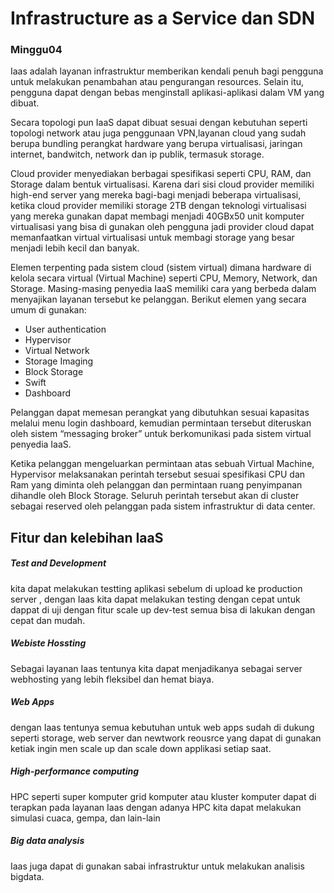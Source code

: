 # Infrastructure as a Service dan SDN
### Minggu04 

Iaas adalah layanan infrastruktur memberikan kendali penuh bagi pengguna untuk melakukan penambahan atau pengurangan resources. Selain itu, pengguna dapat dengan bebas menginstall aplikasi-aplikasi dalam VM yang dibuat.

Secara topologi pun IaaS dapat dibuat sesuai dengan kebutuhan seperti topologi network atau juga penggunaan VPN,layanan cloud yang sudah berupa bundling perangkat hardware yang berupa virtualisasi, jaringan internet, bandwitch, network dan ip publik, termasuk storage.

Cloud provider menyediakan berbagai spesifikasi seperti CPU, RAM, dan Storage dalam bentuk virtualisasi. Karena dari sisi cloud provider memiliki high-end server yang mereka bagi-bagi menjadi beberapa virtualisasi, ketika cloud provider memiliki storage 2TB dengan teknologi virtualisasi yang mereka gunakan dapat membagi menjadi 40GBx50 unit komputer virtualisasi yang bisa di gunakan oleh pengguna jadi provider cloud dapat memanfaatkan virtual virtualisasi untuk membagi storage yang besar menjadi lebih kecil dan banyak.

Elemen terpenting pada sistem cloud (sistem virtual) dimana hardware di kelola secara virtual (Virtual Machine) seperti CPU, Memory, Network, dan Storage. Masing-masing penyedia IaaS memiliki cara yang berbeda dalam menyajikan layanan tersebut ke pelanggan. Berikut elemen yang secara umum di gunakan:

* User authentication
* Hypervisor
* Virtual Network
* Storage Imaging
* Block Storage
* Swift
* Dashboard

Pelanggan dapat memesan perangkat yang dibutuhkan sesuai kapasitas melalui menu login dashboard, kemudian permintaan tersebut diteruskan oleh sistem “messaging broker” untuk berkomunikasi pada sistem virtual penyedia IaaS.

Ketika pelanggan mengeluarkan permintaan atas sebuah Virtual Machine, Hypervisor melaksanakan perintah tersebut sesuai spesifikasi CPU dan Ram yang diminta oleh pelanggan dan permintaan ruang penyimpanan dihandle oleh Block Storage. Seluruh perintah tersebut akan di cluster sebagai reserved oleh pelanggan pada sistem infrastruktur di data center.

## Fitur dan kelebihan IaaS

##### Test and Development
kita dapat melakukan testting aplikasi sebelum di upload ke production server , dengan Iaas kita  dapat melakukan testing dengan cepat untuk dappat di uji dengan fitur scale up dev-test semua bisa di lakukan dengan cepat dan mudah.
##### Webiste Hossting
Sebagai layanan Iaas tentunya kita dapat menjadikanya sebagai server webhosting yang lebih fleksibel dan hemat biaya.
##### Web Apps
dengan Iaas tentunya semua kebutuhan untuk web apps sudah di dukung seperti storage, web server dan newtwork reousrce yang dapat di gunakan ketiak ingin men scale up dan scale down applikasi setiap saat.
##### High-performance computing 
HPC seperti super komputer grid komputer atau kluster komputer dapat di terapkan pada layanan Iaas dengan adanya HPC kita dapat melakukan simulasi cuaca, gempa, dan lain-lain
##### Big data analysis
Iaas juga dapat di gunakan sabai infrastruktur untuk melakukan analisis bigdata.